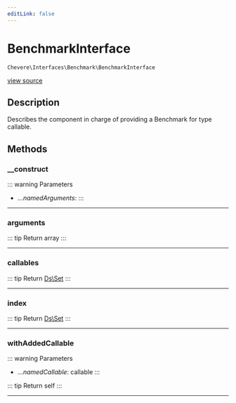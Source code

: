 ```yaml
---
editLink: false
---
```


# BenchmarkInterface

`Chevere\Interfaces\Benchmark\BenchmarkInterface`

[view source](https://github.com/chevere/chevere/blob/main/src/Chevere/Interfaces/Benchmark/BenchmarkInterface.php)

## Description

Describes the component in charge of providing a Benchmark for type callable.

## Methods

### __construct

::: warning Parameters
- *...namedArguments*: 
:::

---

### arguments

::: tip Return
array
:::

---

### callables

::: tip Return
[Ds\Set](https://www.php.net/manual/class.ds\set)
:::

---

### index

::: tip Return
[Ds\Set](https://www.php.net/manual/class.ds\set)
:::

---

### withAddedCallable

::: warning Parameters
- *...namedCallable*: callable
:::

::: tip Return
self
:::

---

